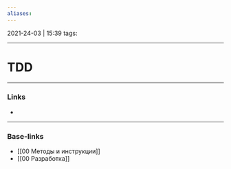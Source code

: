 ```yaml
---
aliases:
---
```

2021-24-03 | 15:39
tags: 
___

# TDD

___
### Links
- 

___
### Base-links
- [[00 Методы и инструкции]]
- [[00 Разработка]]

